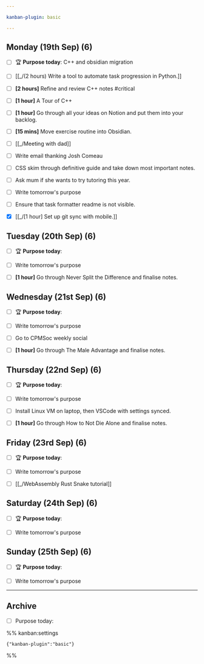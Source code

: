 ```yaml
---

kanban-plugin: basic

---
```


## Monday (19th Sep) (6)

- [ ] 🏆 **Purpose today**: C++ and obsidian migration
- [ ] [[_/(2 hours)  Write a tool to automate task progression in Python.]]
- [ ] **[2 hours]** Refine and review C++ notes #critical
- [ ] **[1 hour]** A Tour of C++
- [ ] **[1 hour]** Go through all your ideas on Notion and put them into your backlog.
- [ ] **[15 mins]** Move exercise routine into Obsidian.
- [ ] [[_/Meeting with dad]]
- [ ] Write email thanking Josh Comeau
- [ ] CSS skim through definitive guide and take down most important notes.
- [ ] Ask mum if she wants to try tutoring this year.
- [ ] Write tomorrow's purpose
- [ ] Ensure that task formatter readme is not visible.
- [x] [[_/[1 hour]  Set up git sync with mobile.]]


## Tuesday (20th Sep) (6)

- [ ] 🏆 **Purpose today**:
- [ ] Write tomorrow's purpose
- [ ] **[1 hour]** Go through Never Split the Difference and finalise notes.


## Wednesday (21st Sep) (6)

- [ ] 🏆 **Purpose today**:
- [ ] Write tomorrow's purpose
- [ ] Go to CPMSoc weekly social
- [ ] **[1 hour]** Go through The Male Advantage and finalise notes.


## Thursday (22nd Sep) (6)

- [ ] 🏆 **Purpose today**:
- [ ] Write tomorrow's purpose
- [ ] Install Linux VM on laptop, then VSCode with settings synced.
- [ ] **[1 hour]** Go through How to Not Die Alone and finalise notes.


## Friday (23rd Sep) (6)

- [ ] 🏆 **Purpose today**:
- [ ] Write tomorrow's purpose
- [ ] [[_/WebAssembly Rust Snake tutorial]]


## Saturday (24th Sep) (6)

- [ ] 🏆 **Purpose today**:
- [ ] Write tomorrow's purpose


## Sunday (25th Sep) (6)

- [ ] 🏆 **Purpose today**:
- [ ] Write tomorrow's purpose


***

## Archive

- [ ] Purpose today:

%% kanban:settings
```
{"kanban-plugin":"basic"}
```
%%